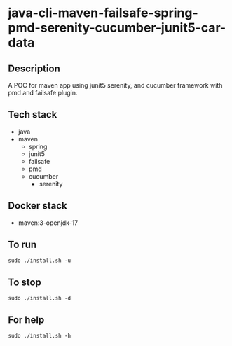 # java-cli-maven-failsafe-spring-pmd-serenity-cucumber-junit5-car-data

## Description
A POC for maven app using junit5
serenity, and cucumber framework
 with pmd
and failsafe plugin.

## Tech stack
- java
- maven
	- spring
  - junit5
  - failsafe
  - pmd
  - cucumber
	- serenity



## Docker stack
- maven:3-openjdk-17

## To run
`sudo ./install.sh -u`

## To stop
`sudo ./install.sh -d`

## For help
`sudo ./install.sh -h`
